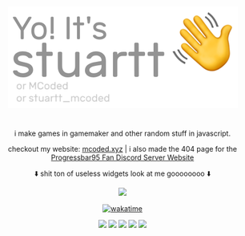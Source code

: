 <div align="center">
<img src="./gitHello.png" alt="Yo! It's stuartt (or MCoded, or stuartt_mcoded)">

# 


i make games in gamemaker and other random stuff in javascript.

checkout my website: [mcoded.xyz](https://mcoded.xyz/) | i also made the 404 page for the [Progressbar95 Fan Discord Server Website](https://pb95discord.cf/404.html)

⬇️ shit ton of useless widgets look at me goooooooo ⬇️

![](https://discord.c99.nl/widget/theme-1/284804878604435476.png)
  
[![wakatime](https://wakatime.com/badge/user/d262f742-f024-4cd6-bd3b-05145a89e4b0.svg)](https://wakatime.com/@d262f742-f024-4cd6-bd3b-05145a89e4b0)

![](https://github-profile-summary-cards.vercel.app/api/cards/profile-details?username=RealMCoded&theme=github_dark)
![](https://github-profile-summary-cards.vercel.app/api/cards/repos-per-language?username=RealMCoded&theme=github_dark) ![](https://github-profile-summary-cards.vercel.app/api/cards/most-commit-language?username=RealMCoded&theme=github_dark)
![](https://github-profile-summary-cards.vercel.app/api/cards/stats?username=RealMCoded&theme=github_dark) ![](https://github-profile-summary-cards.vercel.app/api/cards/productive-time?username=RealMCoded&theme=github_dark)
</div>
